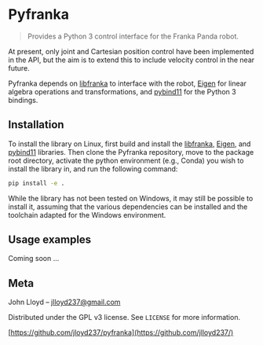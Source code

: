 # Pyfranka
>Provides a Python 3 control interface for the Franka Panda robot.

At present, only joint and Cartesian position control have been implemented in the API, but the aim is to extend this to include velocity control in the near future.

Pyfranka depends on [libfranka](https://github.com/frankaemika/libfranka) to interface with the robot, [Eigen](https://eigen.tuxfamily.org) for linear algebra operations and transformations, and [pybind11](https://github.com/pybind/pybind11) for the Python 3 bindings.

## Installation

To install the library on Linux, first build and install the [libfranka](https://github.com/frankaemika/libfranka), [Eigen](https://eigen.tuxfamily.org), and [pybind11](https://github.com/pybind/pybind11) libraries.  Then clone the Pyfranka repository, move to the package root directory, activate the python environment (e.g., Conda) you wish to install the library in, and run the following command:

```sh
pip install -e .
```
While the library has not been tested on Windows, it may still be possible to install it, assuming that the various dependencies can be installed and the toolchain adapted for the Windows environment.

## Usage examples
Coming soon ...


## Meta

John Lloyd – jlloyd237@gmail.com

Distributed under the GPL v3 license. See ``LICENSE`` for more information.

[https://github.com/jloyd237/pyfranka](https://github.com/jlloyd237/)

